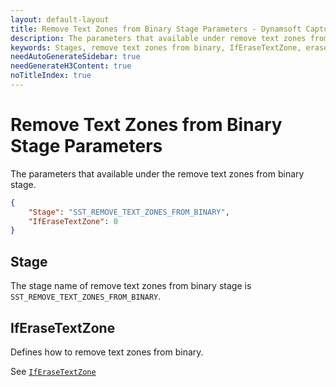 ```yaml
---
layout: default-layout
title: Remove Text Zones from Binary Stage Parameters - Dynamsoft Capture Vision Parameters
description: The parameters that available under remove text zones from binary stage of Dynamsoft Capture Vision.
keywords: Stages, remove text zones from binary, IfEraseTextZone, erase text zone
needAutoGenerateSidebar: true
needGenerateH3Content: true
noTitleIndex: true
---
```


# Remove Text Zones from Binary Stage Parameters

The parameters that available under the remove text zones from binary stage.

```json
{
    "Stage": "SST_REMOVE_TEXT_ZONES_FROM_BINARY",
    "IfEraseTextZone": 0
}
```

## Stage

The stage name of remove text zones from binary stage is `SST_REMOVE_TEXT_ZONES_FROM_BINARY`.

## IfEraseTextZone

Defines how to remove text zones from binary.

See [`IfEraseTextZone`](if-erase-text-zone.md)

